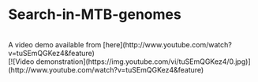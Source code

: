 # Search-in-MTB-genomes
<br />
A video demo available from [here](http://www.youtube.com/watch?v=tuSEmQGKez4&feature) <br />
[![Video demonstration](https://img.youtube.com/vi/tuSEmQGKez4/0.jpg)](http://www.youtube.com/watch?v=tuSEmQGKez4&feature)
